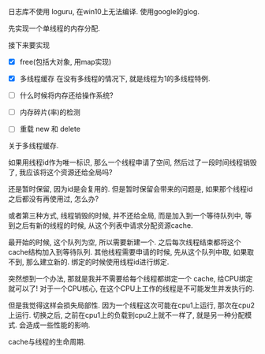 日志库不使用 loguru, 在win10上无法编译. 使用google的glog. 

先实现一个单线程的内存分配. 

接下来要实现
- [x] free(包括大对象, 用map实现)
- [x] 多线程缓存
    在没有多线程的情况下, 就是线程为1的多线程特例. 
- [ ] 什么时候将内存还给操作系统?
- [ ] 内存碎片(率)的检测
- [ ] 重载 new 和 delete


关于多线程缓存.

如果用线程id作为唯一标识, 那么一个线程申请了空间, 然后过了一段时间线程销毁了, 我应该将这个资源还给全局吗? 

还是暂时保留, 因为id是会复用的. 但是暂时保留会带来的问题是, 如果那个线程id之后都没有再使用过, 怎么办?

或者第三种方式, 线程销毁的时候, 并不还给全局, 而是加入到一个等待队列中, 等到之后有新的线程的时候, 从这个列表中请求分配资源cache.

最开始的时候, 这个队列为空, 所以需要新建一个. 之后每次线程结束都将这个cache结构加入到等待队列. 
其他线程需要申请的时候, 先从这个队列中取, 如果取不到, 那么建立新的.
绑定的时候使用线程id进行绑定. 


突然想到一个办法, 那就是我并不需要给每个线程都绑定一个 cache, 给CPU绑定就可以了!
对于一个CPU核心, 在这个CPU上工作的线程是不可能发生并发执行的.

但是我觉得这样会损失局部性. 因为一个线程这次可能在cpu1上运行, 那次在cpu2上运行. 
切换之后, 之前在cpu1上的负载到cpu2上就不一样了, 就是另一种分配模式. 会造成一些性能的影响. 


cache与线程的生命周期. 